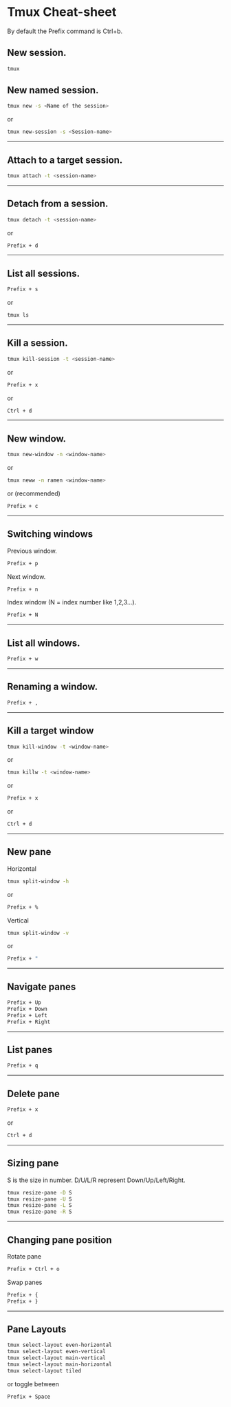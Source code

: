 # Tmux Cheat-sheet
By default the Prefix command is Ctrl+b.
## New session.
```bash
tmux
```
## New named session.
```bash
tmux new -s <Name of the session>
```
or 
```bash
tmux new-session -s <Session-name>
```
----
## Attach to a target session.
```bash
tmux attach -t <session-name>
```
---
## Detach from a session.
```bash
tmux detach -t <session-name>
```
or
```bash
Prefix + d
```
---
## List all sessions.
```bash
Prefix + s
```
or 
```bash
tmux ls
```
---
## Kill a session.
```bash
tmux kill-session -t <session-name>
```
or
```bash
Prefix + x
```
or
```bash
Ctrl + d
```
---
## New window.
```bash
tmux new-window -n <window-name>
```
or
```bash
tmux neww -n ramen <window-name>
```
or (recommended)
```bash
Prefix + c
```
---
## Switching windows
Previous window.
```bash
Prefix + p
```
Next window.
```bash
Prefix + n
```
Index window (N = index number like 1,2,3...).
```bash
Prefix + N
```
---
## List all windows.
```bash
Prefix + w
```
---
## Renaming a window.
```bash
Prefix + ,
```
---
## Kill a target window
```bash
tmux kill-window -t <window-name>
```
or
```bash
tmux killw -t <window-name>
```
or
```bash
Prefix + x
```
or
```bash
Ctrl + d
```
---
## New pane
Horizontal
```bash
tmux split-window -h
```
or
```bash
Prefix + %
```
Vertical
```bash
tmux split-window -v
```
or
```bash
Prefix + "
```
---
## Navigate panes
```bash
Prefix + Up
Prefix + Down
Prefix + Left
Prefix + Right
```
---
## List panes
```bash
Prefix + q
```
---
## Delete pane
```bash
Prefix + x
```
or
```bash
Ctrl + d
```
---
## Sizing pane
S is the size in number.
D/U/L/R represent Down/Up/Left/Right.
```bash
tmux resize-pane -D S
tmux resize-pane -U S
tmux resize-pane -L S
tmux resize-pane -R S
```
---
## Changing pane position
Rotate pane
```bash
Prefix + Ctrl + o
```
Swap panes
```bash
Prefix + {
Prefix + }
```
---
## Pane Layouts
```bash
tmux select-layout even-horizontal
tmux select-layout even-vertical
tmux select-layout main-vertical
tmux select-layout main-horizontal
tmux select-layout tiled
```
or toggle between
```bash
Prefix + Space
```
